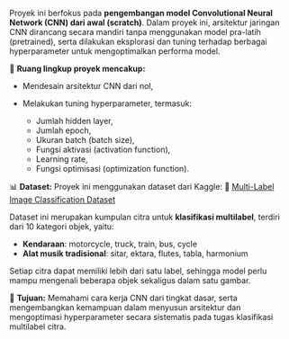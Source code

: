 Proyek ini berfokus pada **pengembangan model Convolutional Neural Network (CNN) dari awal (scratch)**. Dalam proyek ini, arsitektur jaringan CNN dirancang secara mandiri tanpa menggunakan model pra-latih (pretrained), serta dilakukan eksplorasi dan tuning terhadap berbagai hyperparameter untuk mengoptimalkan performa model.

📌 **Ruang lingkup proyek mencakup:**

* Mendesain arsitektur CNN dari nol,
* Melakukan tuning hyperparameter, termasuk:

  * Jumlah hidden layer,
  * Jumlah epoch,
  * Ukuran batch (batch size),
  * Fungsi aktivasi (activation function),
  * Learning rate,
  * Fungsi optimisasi (optimization function).

📊 **Dataset:**
Proyek ini menggunakan dataset dari Kaggle:
🔗 [Multi-Label Image Classification Dataset](https://www.kaggle.com/datasets/meherunnesashraboni/multi-label-image-classification-dataset/data)

Dataset ini merupakan kumpulan citra untuk **klasifikasi multilabel**, terdiri dari 10 kategori objek, yaitu:

* **Kendaraan**: motorcycle, truck, train, bus, cycle
* **Alat musik tradisional**: sitar, ektara, flutes, tabla, harmonium

Setiap citra dapat memiliki lebih dari satu label, sehingga model perlu mampu mengenali beberapa objek sekaligus dalam satu gambar.

🎯 **Tujuan:**
Memahami cara kerja CNN dari tingkat dasar, serta mengembangkan kemampuan dalam menyusun arsitektur dan mengoptimasi hyperparameter secara sistematis pada tugas klasifikasi multilabel citra.
